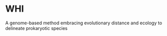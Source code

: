 # WHI
A genome-based method embracing evolutionary distance and ecology to delineate prokaryotic species
